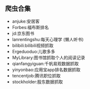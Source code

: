 ## 爬虫合集
* anjuke:安居客
* Forbes:福布斯排名
* jd:京东图书
* lanrentingshu:每天心理学 (懒人听书)
* bilibili:bilibili视频抓取
* Ergeduoduo:儿歌多多
* MyLibrary:图书馆抓取个人的阅读记录
* qianfangyiguan:千帆易观数据抓取
* yinyonbao:应用宝app排名数据抓取
* tencentjob:腾讯职位抓取
* stockholder:股东数据抓取
